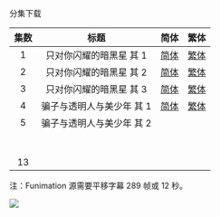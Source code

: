分集下载

| 集数 |            标题            |                             简体                             |                             繁体                             |
| :--: | :------------------------: | :----------------------------------------------------------: | :----------------------------------------------------------: |
|  1   |  只对你闪耀的暗黑星  其 1  | [简体](https://raw.githubusercontent.com/SweetSub/SweetSub/Archive/master/Bishounen%20Tanteidan/%5BSweetSub%5D%20Bishounen%20Tanteidan%20-%2001.chs.ass) | [繁体](https://raw.githubusercontent.com/SweetSub/SweetSub/Archive/master/Bishounen%20Tanteidan/%5BSweetSub%5D%20Bishounen%20Tanteidan%20-%2001.cht.ass) |
|  2   |  只对你闪耀的暗黑星  其 2  | [简体](https://raw.githubusercontent.com/SweetSub/SweetSub/Archive/master/Bishounen%20Tanteidan/%5BSweetSub%5D%20Bishounen%20Tanteidan%20-%2002.chs.ass) | [繁体](https://raw.githubusercontent.com/SweetSub/SweetSub/Archive/master/Bishounen%20Tanteidan/%5BSweetSub%5D%20Bishounen%20Tanteidan%20-%2002.cht.ass) |
|  3   |  只对你闪耀的暗黑星  其 3  | [简体](https://raw.githubusercontent.com/SweetSub/SweetSub/Archive/master/Bishounen%20Tanteidan/%5BSweetSub%5D%20Bishounen%20Tanteidan%20-%2003.chs.ass) | [繁体](https://raw.githubusercontent.com/SweetSub/SweetSub/Archive/master/Bishounen%20Tanteidan/%5BSweetSub%5D%20Bishounen%20Tanteidan%20-%2003.cht.ass) |
|  4   | 骗子与透明人与美少年  其 1 | [简体](https://raw.githubusercontent.com/SweetSub/SweetSub/Archive/master/Bishounen%20Tanteidan/%5BSweetSub%5D%20Bishounen%20Tanteidan%20-%2004.chs.ass) | [繁体](https://raw.githubusercontent.com/SweetSub/SweetSub/Archive/master/Bishounen%20Tanteidan/%5BSweetSub%5D%20Bishounen%20Tanteidan%20-%2004.cht.ass) |
|  5   | 骗子与透明人与美少年  其 2 |                                                              |                                                              |
|      |                            |                                                              |                                                              |
|      |                            |                                                              |                                                              |
|      |                            |                                                              |                                                              |
|      |                            |                                                              |                                                              |
|      |                            |                                                              |                                                              |
|      |                            |                                                              |                                                              |
|      |                            |                                                              |                                                              |
|  13  |                            |                                                              |                                                              |

注：Funimation 源需要平移字幕 289 帧或 12 秒。

![](https://p.sda1.dev/1/a3e59ec73360ad235d7d0bb652578aae/Bishounen%20Tanteidan.jpg)